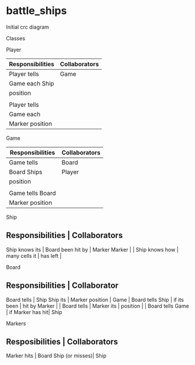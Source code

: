 # battle_ships

Initial crc diagram

Classes

Player

 Responsibilities | Collaborators
------------------|-----------------
 Player tells     | Game
 Game each Ship   |
 position         |
                  |
 Player tells     |
 Game each        |
 Marker position  |
 
 Game
 
 Responsibilities | Collaborators
 -----------------|---------------
 Game tells       | Board 
 Board Ships      | Player
 position         |
                  |
 Game tells Board |
 Marker position  |
 
 Ship
 
 Responsibilities | Collaborators
 ----------------------------------
 Ship knows its   | Board
 been hit by      | Marker
 Marker           |
                  |
 Ship knows how   |
 many cells it    |
 has left         |
 
Board

Responsibilities | Collaborator
---------------------------------
Board tells      | Ship
Ship its         | Marker
position         | Game
                 |
Board tells Ship |
if its been      |
hit by Marker    |
                 |
Board tells      |
Marker its       |
position         |
                 |
Board tells Game |
if Marker has hit|
Ship

Markers

Resposibilities | Collaborators
---------------------------------
Marker hits     | Board 
Ship (or misses)| Ship



